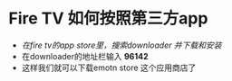 # Fire TV 如何按照第三方app

* _在fire tv的app store里，搜索downloader 并下载和安装_
* 在downloader的地址栏输入 **96142**
* 这样我们就可以下载emotn store 这个应用商店了
